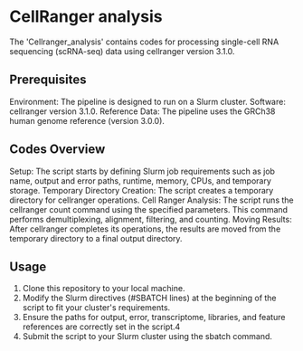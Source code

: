 # CellRanger analysis

The 'Cellranger_analysis' contains codes for processing single-cell RNA sequencing (scRNA-seq) data using cellranger version 3.1.0.

## Prerequisites
Environment: The pipeline is designed to run on a Slurm cluster.
Software: cellranger version 3.1.0.
Reference Data: The pipeline uses the GRCh38 human genome reference (version 3.0.0).

## Codes Overview
Setup: The script starts by defining Slurm job requirements such as job name, output and error paths, runtime, memory, CPUs, and temporary storage.
Temporary Directory Creation: The script creates a temporary directory for cellranger operations.
Cell Ranger Analysis: The script runs the cellranger count command using the specified parameters. This command performs demultiplexing, alignment, filtering, and counting.
Moving Results: After cellranger completes its operations, the results are moved from the temporary directory to a final output directory.

## Usage
1. Clone this repository to your local machine.
2. Modify the Slurm directives (#SBATCH lines) at the beginning of the script to fit your cluster's requirements.
3. Ensure the paths for output, error, transcriptome, libraries, and feature references are correctly set in the script.4
4. Submit the script to your Slurm cluster using the sbatch command.
